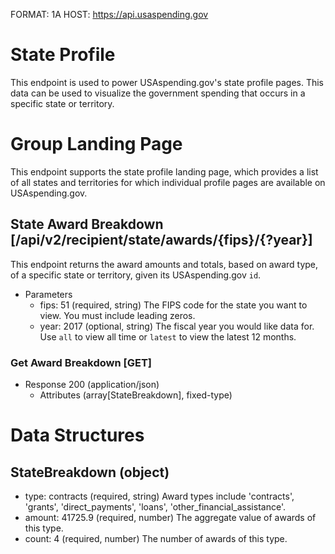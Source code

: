FORMAT: 1A
HOST: https://api.usaspending.gov

# State Profile

This endpoint is used to power USAspending.gov's state profile pages. This data can be used to visualize the government spending that occurs in a specific state or territory.

# Group Landing Page

This endpoint supports the state profile landing page, which provides a list of all states and territories for which individual profile pages are available on USAspending.gov.

## State Award Breakdown [/api/v2/recipient/state/awards/{fips}/{?year}]

This endpoint returns the award amounts and totals, based on award type, of a specific state or territory, given its USAspending.gov `id`.

+ Parameters
    + fips: 51 (required, string)
        The FIPS code for the state you want to view. You must include leading zeros.
    + year: 2017 (optional, string)
        The fiscal year you would like data for. Use `all` to view all time or `latest` to view the latest 12 months.

### Get Award Breakdown [GET]

+ Response 200 (application/json)
    + Attributes (array[StateBreakdown], fixed-type)

# Data Structures

## StateBreakdown (object)
+ type: contracts (required, string)
    Award types include 'contracts', 'grants', 'direct_payments', 'loans', 'other_financial_assistance'.
+ amount: 41725.9 (required, number)
    The aggregate value of awards of this type.
+ count: 4 (required, number)
    The number of awards of this type.
